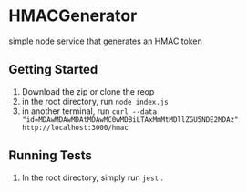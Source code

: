 # HMACGenerator
simple node service that generates an HMAC token

## Getting Started
1. Download the zip or clone the reop
2. in the root directory, run
`node index.js`
3. in another terminal, run
`curl --data "id=MDAwMDAwMDAtMDAwMC0wMDBiLTAxMmMtMDllZGU5NDE2MDAz" http://localhost:3000/hmac`

## Running Tests
1. In the root directory, simply run `jest` . 

